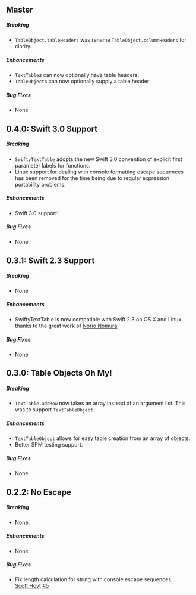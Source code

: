 ## Master

##### Breaking

* `TableObject.tableHeaders` was rename `TableObject.columnHeaders` for clarity.

##### Enhancements

* `TextTable`s can now optionally have table headers.
* `TableObject`s can now optionally supply a table header

##### Bug Fixes

* None

## 0.4.0: Swift 3.0 Support

##### Breaking

* `SwiftyTextTable` adopts the new Swift 3.0 convention of explicit first
  parameter labels for functions.
* Linux support for dealing with console formatting escape sequences has been
  removed for the time being due to regular expression portability problems.

##### Enhancements

* Swift 3.0 support!

##### Bug Fixes

* None

## 0.3.1: Swift 2.3 Support

##### Breaking

* None

##### Enhancements

* SwiftyTextTable is now compatible with Swift 2.3 on OS X and Linux thanks to
  the great work of [Norio Nomura](https://github.com/norio-nomura).

##### Bug Fixes

* None

## 0.3.0: Table Objects Oh My!

##### Breaking

* `TextTable.addRow` now takes an array instead of an argument list. This was to
  support `TextTableObject`.

##### Enhancements

* `TextTableObject` allows for easy table creation from an array of objects.
* Better SPM testing support.

##### Bug Fixes

* None

## 0.2.2: No Escape

##### Breaking

* None.

##### Enhancements

* None.

##### Bug Fixes

* Fix length calculation for string with console escape sequences.  
  [Scott Hoyt](https://github.com/scottrhoyt)
  [#5](https://github.com/scottrhoyt/SwiftyTextTable/issues/5)
